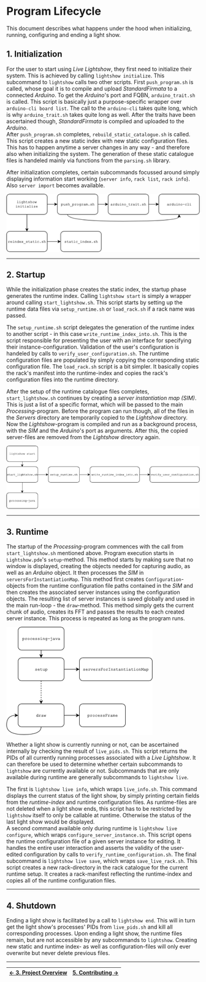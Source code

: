 # Program Lifecycle

This document describes what happens under the hood when initializing, running, configuring and ending a light show.

## 1. Initialization

For the user to start using _Live Lightshow_, they first need to initialize their system. This is achieved by calling `lightshow initialize`. This subcommand to `lightshow` calls two other scripts.
First `push_program.sh` is called, whose goal it is to compile and upload _StandardFirmata_ to a connected _Arduino_. To get the _Arduino_'s port and FQBN, `arduino_trait.sh` is called. This script is basically just a purpose-specific wrapper over `arduino-cli board list`. The call to the `arduino-cli` takes quite long, which is why `arduino_trait.sh` takes quite long as well. After the traits have been ascertained though, _StandardFirmata_ is compiled and uploaded to the _Arduino_.  
After `push_program.sh` completes, `rebuild_static_catalogue.sh` is called. This script creates a new static index with new static configuration files. This has to happen anytime a server changes in any way - and therefore also when initializing the system. The generation of these static catalogue files is handeled mainly via functions from the `parsing.sh` library. 

After initialization completes, certain subcommands focussed around simply displaying information start working (`server info`, `rack list`, `rack info`). Also `server import` becomes available.

![Initialization](../Assets/Initialization.png)

---

## 2. Startup

While the initialization phase creates the static index, the startup phase generates the runtime index. Calling `lightshow start` is simply a wrapper around calling `start_lightshow.sh`. This script starts by setting up the runtime data files via `setup_runtime.sh` or `load_rack.sh` if a rack name was passed.  

The `setup_runtime.sh` script delegates the generation of the runtime index to another script - in this case `write_runtime_index_into.sh`. This is the script responsible for presenting the user with an interface for specifying their instance-configuration. Validation of the user's configuration is handeled by calls to `verify_user_configuration.sh`. The runtime configuration files are populated by simply copying the corresponding static configuration file.
The `load_rack.sh` script is a bit simpler. It basically copies the rack's manifest into the runtime-index and copies the rack's configuration files into the runtime directory.

After the setup of the runtime catalogue files completes, `start_lightshow.sh` continues by creating a _server instantiation map (SIM)_. This is just a list of a specific format, which will be passed to the main _Processing_-program. Before the program can run though, all of the files in the _Servers_ directory are temporarily copied to the _Lightshow_ directory. Now the _Lightshow_-program is compiled and run as a background process, with the _SIM_ and the _Arduino_'s port as arguments. After this, the copied server-files are removed from the _Lightshow_ directory again.

![Startup](../Assets/Startup.png)

---

## 3. Runtime

The startup of the _Processing_-program commences with the call from `start_lightshow.sh` mentioned above. Program execution starts in `Lightshow.pde`'s `setup`-method. This method starts by making sure that no window is displayed, creating the objects needed for capturing audio, as well as an _Arduino_ object. It then processes the _SIM_ in `serversForInstantiationMap`. This method first creates `Configuration`-objects from the runtime configuration file paths contained in the _SIM_ and then creates the associated server instances using the configuration objects. The resulting list of server instances is saved globally and used in the main run-loop - the `draw`-method. This method simply gets the current chunk of audio, creates its FFT and passes the results to each created server instance. This process is repeated as long as the program runs.

![Runtime](../Assets/Runtime.png)

Whether a light show is currently running or not, can be ascertained internally by checking the result of `live_pids.sh`. This script returns the PIDs of all currently running processes associated with a _Live Lightshow_. It can therefore be used to determine whether certain subcommands to `lightshow` are currently available or not. Subcommands that are only available during runtime are generally subcommands to `lightshow live`.  

The first is `lightshow live info`, which wraps `live_info.sh`. This command displays the current status of the light show, by simply printing certain fields from the _runtime-index_ and runtime configuration files. As runtime-files are not deleted when a light show ends, this script has to be restricted by `lightshow` itself to only be callable at runtime. Otherwise the status of the last light show would be displayed.  
A second command available only during runtime is `lightshow live configure`, which wraps `configure_server_instance.sh`. This script opens the runtime configuration file of a given server instance for editing. It handles the entire user interaction and asserts the validity of the user-edited configuration by calls to `verify_runtime_configuration.sh`.
The final subcommand is `lightshow live save`, which wraps `save_live_rack.sh`. This script creates a new rack-directory in the rack catalogue for the current runtime setup. It creates a rack-manifest reflecting the runtime-index and copies all of the runtime configuration files. 

---

## 4. Shutdown

Ending a light show is facilitated by a call to `lightshow end`. This will in turn get the light show's processes' PIDs from `live_pids.sh` and kill all corresponding processes. Upon ending a light show, the runtime files remain, but are not accessible by any subcommands to `lightshow`. Creating new static and runtime index- as well as configuration-files will only ever overwrite but never delete previous files.

---

| [← 3. Project Overview](3.%20Project%20Overview.md) | [5. Contributing →](5.%20Contributing.md) |
| - | - |
